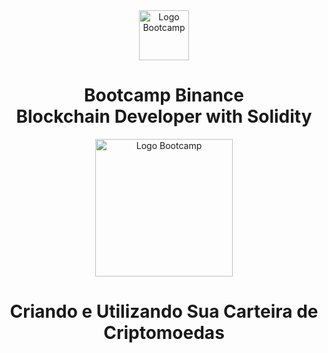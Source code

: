 <div align="center">
<img src="https://hermes.digitalinnovation.one/assets/diome/logo-full.svg" alt="Logo Bootcamp" width="80">
<h1>Bootcamp Binance<br> Blockchain Developer with Solidity</h1>
<img src="https://hermes.dio.me/tracks/2703d237-34d5-4f9a-abd3-63322d3b2789.png" alt="Logo Bootcamp" width="220">
</div>

 <h1 align="center"> Criando e Utilizando Sua Carteira de Criptomoedas </h1>


